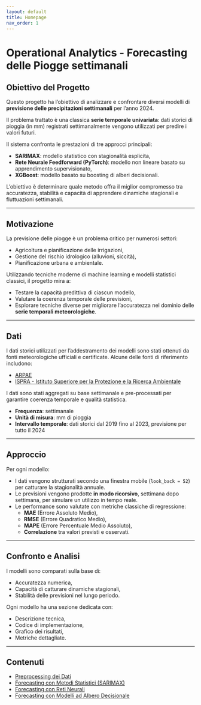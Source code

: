 ```yaml
---
layout: default
title: Homepage
nav_order: 1
---
```


# Operational Analytics - Forecasting delle Piogge settimanali

## Obiettivo del Progetto

Questo progetto ha l’obiettivo di analizzare e confrontare diversi modelli di **previsione delle precipitazioni settimanali**
per l’anno 2024. 

Il problema trattato è una classica **serie temporale univariata**: dati storici di pioggia (in mm) registrati 
settimanalmente vengono utilizzati per predire i valori futuri.

Il sistema confronta le prestazioni di tre approcci principali:

- **SARIMAX**: modello statistico con stagionalità esplicita,
- **Rete Neurale Feedforward (PyTorch)**: modello non lineare basato su apprendimento supervisionato,
- **XGBoost**: modello basato su boosting di alberi decisionali.

L’obiettivo è determinare quale metodo offra il miglior compromesso tra accuratezza, stabilità e capacità di apprendere
dinamiche stagionali e fluttuazioni settimanali.

---

## Motivazione

La previsione delle piogge è un problema critico per numerosi settori:

- Agricoltura e pianificazione delle irrigazioni,
- Gestione del rischio idrologico (alluvioni, siccità),
- Pianificazione urbana e ambientale.

Utilizzando tecniche moderne di machine learning e modelli statistici classici, il progetto mira a:

- Testare la capacità predittiva di ciascun modello,
- Valutare la coerenza temporale delle previsioni,
- Esplorare tecniche diverse per migliorare l’accuratezza nel dominio delle **serie temporali meteorologiche**.

---

## Dati
I dati storici utilizzati per l’addestramento dei modelli sono stati ottenuti da fonti meteorologiche ufficiali e
certificate. 
Alcune delle fonti di riferimento includono:

- [ARPAE](https://www.arpae.it/it/notizie/archivio/archivio-meteo)
- [ISPRA - Istituto Superiore per la Protezione e la Ricerca Ambientale](https://www.isprambiente.gov.it/)

I dati sono stati aggregati su base settimanale e pre-processati per garantire coerenza temporale e qualità statistica.

- **Frequenza**: settimanale
- **Unità di misura**: mm di pioggia
- **Intervallo temporale**: dati storici dal 2019 fino al 2023, previsione per tutto il 2024

---

## Approccio

Per ogni modello:

- I dati vengono strutturati secondo una finestra mobile (`look_back = 52`) per catturare la stagionalità annuale.
- Le previsioni vengono prodotte **in modo ricorsivo**, settimana dopo settimana, per simulare un utilizzo in tempo reale.
- Le performance sono valutate con metriche classiche di regressione:
  - **MAE** (Errore Assoluto Medio),
  - **RMSE** (Errore Quadratico Medio),
  - **MAPE** (Errore Percentuale Medio Assoluto),
  - **Correlazione** tra valori previsti e osservati.

---

## Confronto e Analisi

I modelli sono comparati sulla base di:

- Accuratezza numerica,
- Capacità di catturare dinamiche stagionali,
- Stabilità delle previsioni nel lungo periodo.

Ogni modello ha una sezione dedicata con:

- Descrizione tecnica,
- Codice di implementazione,
- Grafico dei risultati,
- Metriche dettagliate.

---

## Contenuti
- [Preprocessing dei Dati](preprocessing.md)
- [Forecasting con Metodi Statistici (SARIMAX)](forecasting_statistico.md)
- [Forecasting con Reti Neurali](forecasting_neurale.md)
- [Forecasting con Modelli ad Albero Decisionale](forecasting_decision_tree.md)
